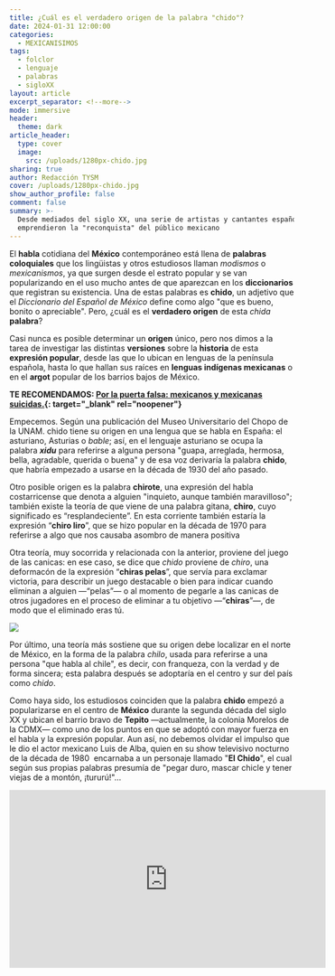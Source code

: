 ```yaml
---
title: ¿Cuál es el verdadero origen de la palabra "chido"?
date: 2024-01-31 12:00:00
categories:
  - MEXICANISIMOS
tags:
  - folclor
  - lenguaje
  - palabras
  - sigloXX
layout: article
excerpt_separator: <!--more-->
mode: immersive
header:
  theme: dark
article_header:
  type: cover
  image:
    src: /uploads/1280px-chido.jpg
sharing: true
author: Redacción TYSM
cover: /uploads/1280px-chido.jpg
show_author_profile: false
comment: false
summary: >-
  Desde mediados del siglo XX, una serie de artistas y cantantes españoles
  emprendieron la "reconquista" del público mexicano
---
```

El **habla** cotidiana del **México** contemporáneo está llena de **palabras** **coloquiales** que los lingüistas y otros estudiosos llaman *modismos*&nbsp;o *mexicanismos*, ya que surgen desde el estrato popular y se van popularizando en el uso mucho antes de que aparezcan en los **diccionarios** que registran su existencia. Una de estas palabras es **chido**, un adjetivo que el *Diccionario del Español de México* define como algo "que es bueno, bonito o apreciable". Pero, ¿cuál es el **verdadero origen** de esta *chida* **palabra**?

Casi nunca es posible determinar un **origen** único, pero nos dimos a la tarea de investigar las distintas **versiones** sobre la **historia** de esta **expresión popular**, desde las que lo ubican en lenguas de la península española, hasta lo que hallan sus raíces en **lenguas indígenas mexicanas** o en el **argot** popular de los barrios bajos de México.

**TE RECOMENDAMOS: [Por la puerta falsa: mexicanos y mexicanas suicidas.](https://blog.tonoysumariachi.com/mexicanisimos/2023/11/22/por-la-puerta-falsa-mexicanos-y-mexicanas-suicidad.html){: target="_blank" rel="noopener"}**

Empecemos. Según una publicación del Museo Universitario del Chopo de la UNAM. chido tiene su origen en una lengua que se habla en España: el asturiano, Asturias o *bable*; así, en el lenguaje asturiano se ocupa la palabra&nbsp;***xidu***&nbsp;para referirse a alguna persona "guapa, arreglada, hermosa, bella, agradable, querida o buena" y de esa voz derivaría la palabra&nbsp;**chido**, que habría empezado a usarse en la década de 1930 del año pasado.

Otro posible origen es la palabra&nbsp;**chirote**, una expresión del habla costarricense que denota a alguien "inquieto, aunque también maravilloso"; también existe la teoría de que viene de una palabra gitana,&nbsp;**chiro**, cuyo significado es “resplandeciente”. En esta corriente también estaría la expresión “**chiro liro**”, que se hizo popular en la década de 1970 para referirse a algo que nos causaba asombro de manera positiva

Otra teoría, muy socorrida y relacionada con la anterior, proviene del juego de las canicas: en ese caso, se dice que *chido* proviene de *chiro*, una deformacón de la expresión “**chiras pelas**”, que servía para exclamar victoria, para describir un juego destacable o bien para indicar cuando eliminan a alguien —“pelas”— o al momento de pegarle a las canicas de otros jugadores en el proceso de eliminar a tu objetivo —“**chiras**”—, de modo que el eliminado eras tú.

![](https://upload.wikimedia.org/wikipedia/commons/thumb/8/83/Marble_collector_-_Flickr_-_smkybear.jpg/640px-Marble_collector_-_Flickr_-_smkybear.jpg)

Por último, una teoría más sostiene que su origen debe localizar en el norte de México, en la forma de la palabra *chilo*, usada para referirse a una persona "que habla al chile", es decir, con franqueza, con la verdad y de forma sincera; esta palabra después se adoptaría en el centro y sur del país como *chido*.

Como haya sido, los estudiosos coinciden que la palabra **chido** empezó a popularizarse en el centro de **México** durante la segunda década del siglo XX y ubican el barrio bravo de **Tepito** —actualmente, la colonia Morelos de la CDMX— como uno de los puntos en que se adoptó con mayor fuerza en el habla y la expresión popular. Aun así, no debemos olvidar el impulso que le dio el actor mexicano Luis de Alba, quien en su show televisivo nocturno de la década de 1980&nbsp; encarnaba a un personaje llamado "**El Chido**", el cual según sus propias palabras presumía de "pegar duro, mascar chicle y tener viejas de a montón, ¡tururú!"…

<iframe width="560" height="315" src="https://www.youtube.com/embed/UORjlfMouV0?si=CsROg28GXD7KHi_q" title="YouTube video player" frameborder="0" allow="accelerometer; autoplay; clipboard-write; encrypted-media; gyroscope; picture-in-picture; web-share" allowfullscreen=""></iframe>